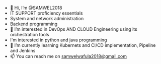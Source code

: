 - 👋 Hi, I’m @SAMWEL2018
- IT SUPPORT proficiency essentials
- System and network administration
- Backend programming
- 👀 I’m interested in DevOps AND CLOUD Engineering using its orchestration tools
- I'm interested in python and java programming
- 🌱 I’m currently learning Kubernets and CI/CD implementation, Pipeline and Jenkins
- 📫 You can reach me on samwelwafula2018@gmail.com

<!---
SAMWEL2018/SAMWEL2018 is a ✨ special ✨ repository because its `README.md` (this file) appears on your GitHub profile.
You can click the Preview link to take a look at your changes.
--->
